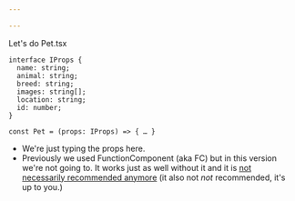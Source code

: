 ```yaml
---

---
```


Let's do Pet.tsx

```tsx
interface IProps {
  name: string;
  animal: string;
  breed: string;
  images: string[];
  location: string;
  id: number;
}

const Pet = (props: IProps) => { … }

```

- We're just typing the props here.
- Previously we used FunctionComponent (aka FC) but in this version we're not going to. It works just as well without it and it is [not necessarily recommended anymore][cra] (it also not _not_ recommended, it's up to you.)

[cra]: https://github.com/facebook/create-react-app/pull/8177
